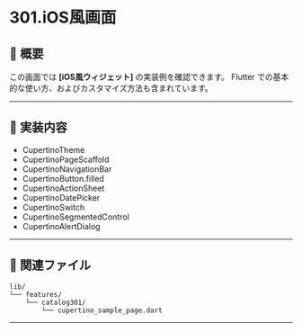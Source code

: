 # 301.iOS風画面

## 📘 概要

この画面では **[iOS風ウィジェット]** の実装例を確認できます。
Flutter での基本的な使い方、およびカスタマイズ方法も含まれています。

---

## 🔧 実装内容

- CupertinoTheme
- CupertinoPageScaffold
- CupertinoNavigationBar
- CupertinoButton.filled
- CupertinoActionSheet
- CupertinoDatePicker
- CupertinoSwitch
- CupertinoSegmentedControl
- CupertinoAlertDialog

---

## 📁 関連ファイル

```
lib/
└── features/
    └── catalog301/
        └── cupertino_sample_page.dart
```

---
